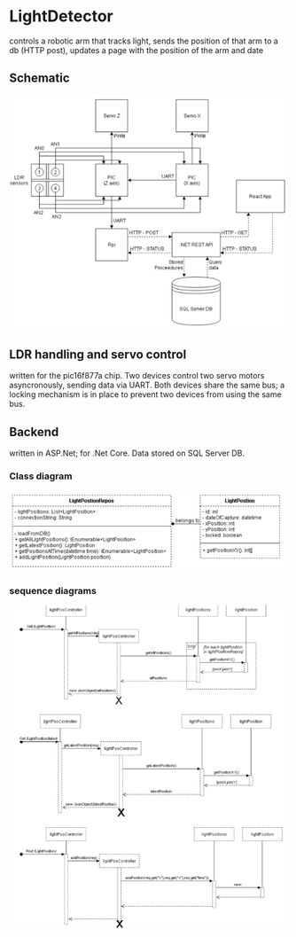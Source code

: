 # LightDetector
controls a robotic arm that tracks light, sends the position of that arm to a db (HTTP post), updates a page with the position of the arm and date
## Schematic
![Schematic](https://github.com/aidangannon/LightDetector/blob/master/Images/Schematic.PNG)
## LDR handling and servo control
written for the pic16f877a chip. Two devices control two servo motors asyncronously, sending data via UART. Both devices share the same bus;
a locking mechanism is in place to prevent two devices from using the same bus.
## Backend
written in ASP.Net; for .Net Core. Data stored on SQL Server DB.
### Class diagram
![Class diagram](https://github.com/aidangannon/LightDetector/blob/master/Backend%20API/UML/Class%20diagram.PNG)
### sequence diagrams
![Sequence Diagrams](https://github.com/aidangannon/LightDetector/blob/master/Backend%20API/UML/Sequence%20diagrams.PNG)
